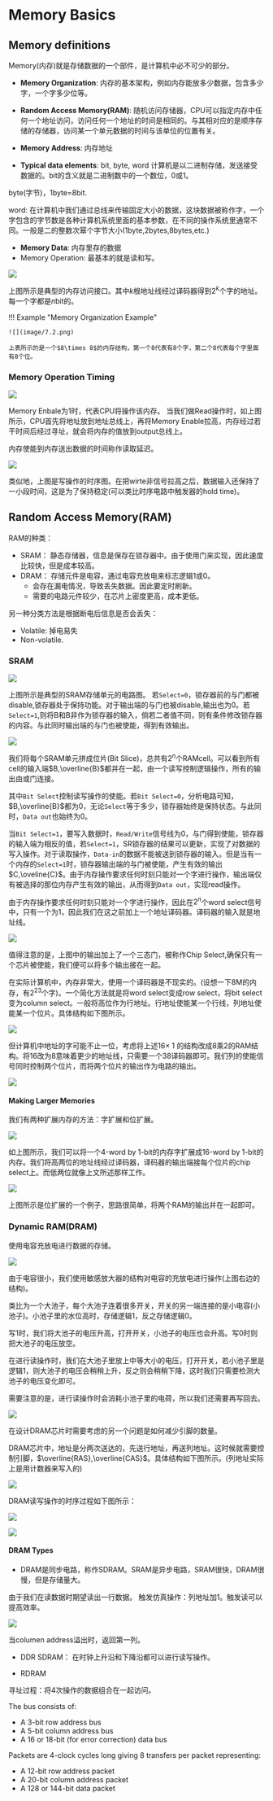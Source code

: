 # Memory Basics

## Memory definitions

Memory(内存)就是存储数据的一个部件，是计算机中必不可少的部分。

- **Memory Organization**: 内存的基本架构，例如内存能放多少数据，包含多少字，一个字多少位等。

- **Random Access Memory(RAM)**: 随机访问存储器，CPU可以指定内存中任何一个地址访问，访问任何一个地址的时间是相同的。与其相对应的是顺序存储的存储器，访问某一个单元数据的时间与该单位的位置有关。

- **Memory Address**: 内存地址

- **Typical data elements**: bit, byte, word
计算机是以二进制存储，发送接受数据的。bit的含义就是二进制数中的一个数位，0或1。

byte(字节)，1byte=8bit.

word: 在计算机中我们通过总线来传输固定大小的数据，这块数据被称作字，一个字包含的字节数是各种计算机系统里面的基本参数，在不同的操作系统里通常不同。一般是二的整数次幂个字节大小(1byte,2bytes,8bytes,etc.)

- **Memory Data**: 内存里存的数据
- Memory Operation: 最基本的就是读和写。

![](image/7.1.png)

上图所示是典型的内存访问接口。其中$k$根地址线经过译码器得到$2^k$个字的地址。每一个字都是$n$bit的。

!!! Example "Memory Organization Example"

    ![](image/7.2.png)

    上表所示的是一个$8\times 8$的内存结构，第一个8代表有8个字，第二个8代表每个字里面有8个位。

### Memory Operation Timing

![](image/7.3.png)

Memory Enbale为1时，代表CPU将操作该内存。
当我们做Read操作时，如上图所示，CPU首先将地址放到地址总线上，再将Memory Enable拉高，内存经过若干时间后经过寻址，就会将内存的值放到output总线上。

内存使能到内存送出数据的时间称作读取延迟。

![](image/7.4.png)

类似地，上图是写操作的时序图。在把wirte非信号拉高之后，数据输入还保持了一小段时间，这是为了保持稳定(可以类比时序电路中触发器的hold time)。

## Random Access Memory(RAM)

RAM的种类：

- SRAM： 静态存储器，信息是保存在锁存器中。由于使用门来实现，因此速度比较快，但是成本较高。
- DRAM： 存储元件是电容，通过电容充放电来标志逻辑1或0。
    - 会存在漏电情况，导致丢失数据。因此要定时刷新。
    - 需要的电路元件较少，在芯片上密度更高，成本更低。

另一种分类方法是根据断电后信息是否会丢失：

- Volatile: 掉电易失
- Non-volatile.

### SRAM

![](image/7.5.png)

上图所示是典型的SRAM存储单元的电路图。
若`Select=0`，锁存器前的与门都被disable,锁存器处于保持功能。对于输出端的与门也被disable,输出也为0。若`Select=1`,则将B和B非作为锁存器的输入，倘若二者值不同，则有条件修改锁存器的内容。与此同时输出端的与门也被使能，得到有效输出。

![](image/7.6.png)

我们将每个SRAM单元拼成位片(Bit Slice)，总共有$2^n$个RAMcell。可以看到所有cell的输入端$B,\overline{B}$都并在一起，由一个读写控制逻辑操作，所有的输出由或门连接。

其中`Bit Select`控制读写操作的使能。若`Bit Select=0`，分析电路可知，$B,\overline{B}$都为0，无论`Select`等于多少，锁存器始终是保持状态。与此同时，`Data out`也始终为0。

当`Bit Select=1`，要写入数据时，`Read/Write`信号线为0，与门得到使能，锁存器的输入端为相反的值，若`Select=1`，SR锁存器的结果可以更新，实现了对数据的写入操作。对于读取操作，`Data-in`的数据不能被送到锁存器的输入。但是当有一个内存的`Select=1`时，锁存器输出端的与门被使能，产生有效的输出$C,\oveline{C}$。由于内存操作要求任何时刻只能对一个字进行操作，输出端仅有被选择的那位内存产生有效的输出，从而得到`Data out`，实现read操作。

由于内存操作要求任何时刻只能对一个字进行操作，因此在$2^n$个word select信号中，只有一个为1，因此我们在这之前加上一个地址译码器。译码器的输入就是地址线。

![](image/7.7.png)

值得注意的是，上图中的输出加上了一个三态门，被称作Chip Select,确保只有一个芯片被使能，我们便可以将多个输出接在一起。

在实际计算机中，内存非常大，使用一个译码器是不现实的。(设想一下8M的内存，有$2^{23}$个字)。一个简化方法就是将word select变成row select，将bit select变为column select。一般将高位作为行地址。行地址使能某一个行线，列地址使能某一个位片。具体结构如下图所示。

![](image/7.8.png)

但计算机中地址的字可能不止一位，考虑将上述16$\times$ 1 的结构改成8乘2的RAM结构。将16改为8意味着更少的地址线，只需要一个38译码器即可。我们列的使能信号同时控制两个位片，而将两个位片的输出作为电路的输出。

![](image/7.9.png)

#### Making Larger Memories

我们有两种扩展内存的方法：字扩展和位扩展。

![](image/7.10.png)

如上图所示，我们可以将一个4-word by 1-bit的内存字扩展成16-word by 1-bit的内存。我们将高两位的地址线经过译码器，译码器的输出端接每个位片的chip select上。而低两位就像上文所述那样工作。

![](image/7.11.png)

上图所示是位扩展的一个例子，思路很简单，将两个RAM的输出并在一起即可。


### Dynamic RAM(DRAM)

使用电容充放电进行数据的存储。

![](image/7.12.png)

由于电容很小，我们使用敏感放大器的结构对电容的充放电进行操作(上图右边的结构)。

类比为一个大池子，每个大池子连着很多开关，开关的另一端连接的是小电容(小池子)。小池子里的水位高时，存储逻辑1，反之存储逻辑0。

写1时，我们将大池子的电压升高，打开开关，小池子的电压也会升高。写0时则把大池子的电压放空。

在进行读操作时，我们在大池子里放上中等大小的电压，打开开关，若小池子里是逻辑1，则大池子的电压会稍稍上升，反之则会稍稍下降，这时我们只需要检测大池子的电压变化即可。

需要注意的是，进行读操作时会消耗小池子里的电荷，所以我们还需要再写回去。

![](image/7.13.png)

在设计DRAM芯片时需要考虑的另一个问题是如何减少引脚的数量。

DRAM芯片中，地址是分两次送达的，先送行地址，再送列地址。这时候就需要控制引脚，$\overline{RAS},\overline{CAS}$。具体结构如下图所示。(列地址实际上是用计数器来写入的)

![](image/7.14.png)

DRAM读写操作的时序过程如下图所示：

![](image/7.15.png)

![](image/7.16.png)

#### DRAM Types

- DRAM是同步电路，称作SDRAM。SRAM是异步电路，SRAM很快，DRAM很慢，但是存储量大。

由于我们在读数据时期望读出一行数据。
触发仿真操作：列地址加1。触发读可以提高效率。

![](image/7.17.png)

当columen address溢出时，返回第一列。

- DDR SDRAM： 在时钟上升沿和下降沿都可以进行读写操作。

- RDRAM

寻址过程：将4次操作的数据组合在一起访问。

The bus consists of:
- A 3-bit row address bus
- A 5-bit column address bus
- A 16 or 18-bit (for error correction) data bus

Packets are 4-clock cycles long giving 8 transfers per packet representing:
- A 12-bit row address packet
- A 20-bit column address packet
- A 128 or 144-bit data packet

